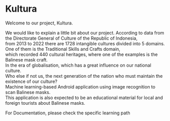 # Kultura

Welcome to our project, Kultura.

We would like to explain a little bit about our project. According to data from the Directorate General of Culture of the Republic of Indonesia,  
from 2013 to 2022 there are 1728 intangible cultures divided into 5 domains. One of them is the Traditional Skills and Crafts domain,  
which recorded 440 cultural heritages, where one of the examples is the Balinese mask craft.  
In the era of globalisation, which has a great influence on our national culture.  
Who else if not us, the next generation of the nation who must maintain the existence of our culture?  
Machine learning-based Android application using image recognition to scan Balinese masks.  
This application is also expected to be an educational material for local and foreign tourists about Balinese masks.  

For Documentation, please check the specific learning path

